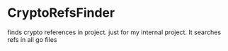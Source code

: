 # CryptoRefsFinder
finds crypto references in project. just for my internal project. It searches refs in all go files
